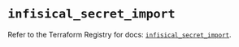 # `infisical_secret_import`

Refer to the Terraform Registry for docs: [`infisical_secret_import`](https://registry.terraform.io/providers/infisical/infisical/0.15.41/docs/resources/secret_import).
